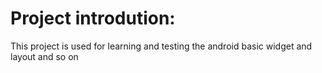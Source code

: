 # Project introdution:
This project is used for learning and testing the android basic widget and layout and so on
